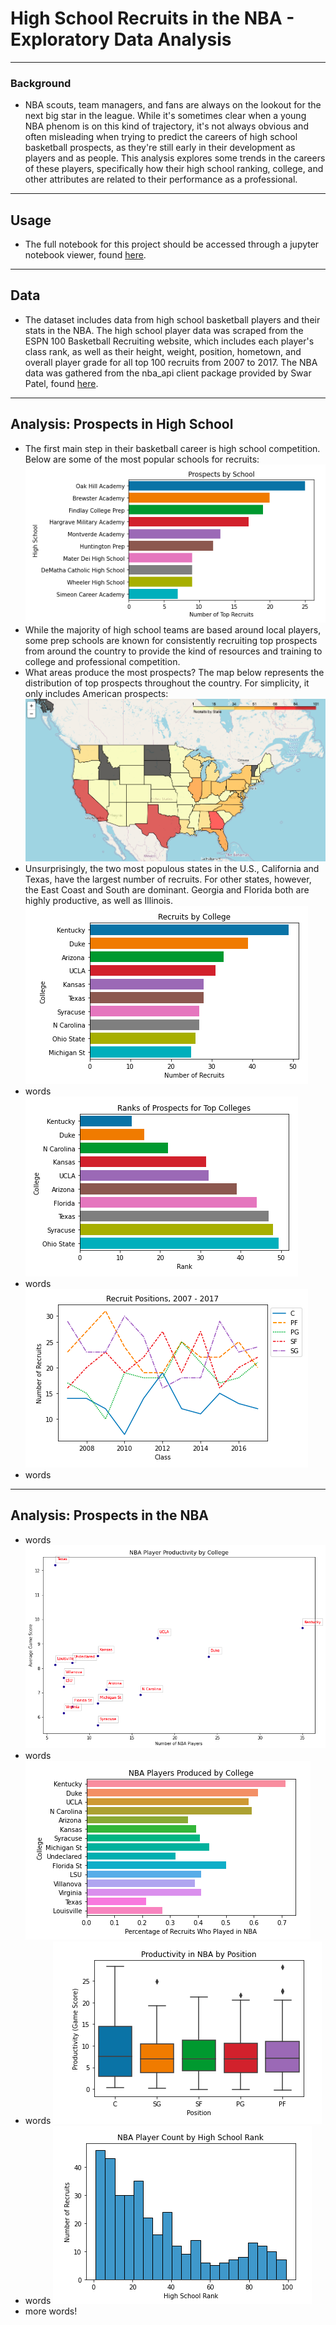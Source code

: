 # High School Recruits in the NBA - Exploratory Data Analysis
---
### Background
* NBA scouts, team managers, and fans are always on the lookout for the next big star in the league. While it's sometimes clear when a young NBA phenom is on this kind of trajectory, it's not always obvious and often misleading when trying to predict the careers of high school basketball prospects, as they're still early in their development as players and as people. This analysis explores some trends in the careers of these players, specifically how their high school ranking, college, and other attributes are related to their performance as a professional.
---
## Usage
* The full notebook for this project should be accessed through a jupyter notebook viewer, found [here](https://nbviewer.jupyter.org/github/j-s-russell/High-School-Recruits-in-NBA---EDA/blob/main/NBA_RECRUITS_PROJECT.ipynb).
---
## Data
* The dataset includes data from high school basketball players and their stats in the NBA. The high school player data was scraped from the ESPN 100 Basketball Recruiting website, which includes each player's class rank, as well as their height, weight, position, hometown, and overall player grade for all top 100 recruits from 2007 to 2017. The NBA data was gathered from the nba_api client package provided by Swar Patel, found [here](https://github.com/swar/nba_api). 
---
## Analysis: Prospects in High School
* The first main step in their basketball career is high school competition. Below are some of the most popular schools for recruits:
![](/images/img1.png)
* While the majority of high school teams are based around local players, some prep schools are known for consistently recruiting top prospects from around the country to provide the kind of resources and training to college and professional competition.
* What areas produce the most prospects? The map below represents the distribution of top prospects throughout the country. For simplicity, it only includes American prospects:
![](/images/img2.png)
* Unsurprisingly, the two most populous states in the U.S., California and Texas, have the largest number of recruits. For other states, however, the East Coast and South are dominant. Georgia and Florida both are highly productive, as well as Illinois.
![](/images/img3.png)
* words
![](/images/img4.png)
* words
![](/images/img5.png)
* words
---
## Analysis: Prospects in the NBA
* words
![](/images/img6.png)
* words
![](/images/img7.png)
* words
![](/images/img8.png)
* words
![](/images/img9.png)
* more words!
